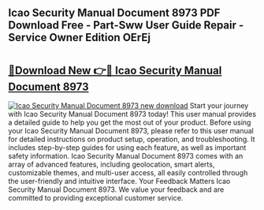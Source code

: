 ## Icao Security Manual Document 8973 PDF Download Free - Part-Sww User Guide Repair - Service Owner Edition OErEj

# <h2><a href="http://bc66040.oget.top/?id=Icao+Security+Manual+Document+8973">🔗Download New 👉🔴 Icao Security Manual Document 8973</a></h2>

[![Icao Security Manual Document 8973 new download](https://i.imgur.com/5g1atiW.png)](http://bc66040.oget.top/?id=Icao+Security+Manual+Document+8973)
Start your journey with Icao Security Manual Document 8973 today! This user manual provides a detailed guide to help you get the most out of your product. Before using your Icao Security Manual Document 8973, please refer to this user manual for detailed instructions on product setup, operation, and troubleshooting. It includes step-by-step guides for using each feature, as well as important safety information. Icao Security Manual Document 8973 comes with an array of advanced features, including geolocation, smart alerts, customizable themes, and multi-user access, all easily controlled through the user-friendly and intuitive interface. Your Feedback Matters Icao Security Manual Document 8973. We value your feedback and are committed to providing exceptional customer service.
